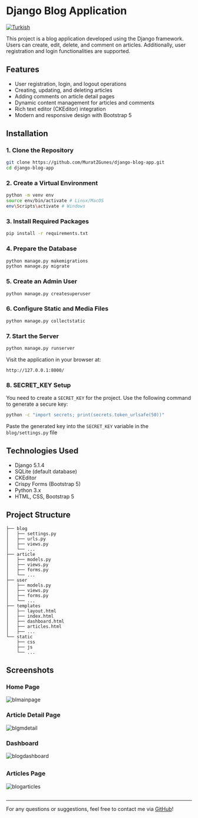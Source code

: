 # Django Blog Application
[![Turkish](https://img.shields.io/badge/Dil-Türkçe-blue)](https://github.com/MuratZGunes/django-blog-app/tree/main/README_TR.md)

This project is a blog application developed using the Django framework. Users can create, edit, delete, and comment on articles. Additionally, user registration and login functionalities are supported.

## Features

- User registration, login, and logout operations
- Creating, updating, and deleting articles
- Adding comments on article detail pages
- Dynamic content management for articles and comments
- Rich text editor (CKEditor) integration
- Modern and responsive design with Bootstrap 5

## Installation

### 1. Clone the Repository

```bash
git clone https://github.com/MuratZGunes/django-blog-app.git
cd django-blog-app
```

### 2. Create a Virtual Environment

```bash
python -m venv env
source env/bin/activate # Linux/MacOS
env\Scripts\activate # Windows
```

### 3. Install Required Packages

```bash
pip install -r requirements.txt
```

### 4. Prepare the Database

```bash
python manage.py makemigrations
python manage.py migrate
```

### 5. Create an Admin User

```bash
python manage.py createsuperuser
```

### 6. Configure Static and Media Files

```bash
python manage.py collectstatic
```

### 7. Start the Server

```bash
python manage.py runserver
```

Visit the application in your browser at:

```
http://127.0.0.1:8000/
```

### 8. SECRET_KEY Setup

You need to create a `SECRET_KEY` for the project. Use the following command to generate a secure key:

```bash
python -c "import secrets; print(secrets.token_urlsafe(50))"
```

Paste the generated key into the `SECRET_KEY` variable in the `blog/settings.py` file

## Technologies Used

- Django 5.1.4
- SQLite (default database)
- CKEditor
- Crispy Forms (Bootstrap 5)
- Python 3.x
- HTML, CSS, Bootstrap 5

## Project Structure

```
├── blog
│   ├── settings.py
│   ├── urls.py
│   ├── views.py
│   └── ...
├── article
│   ├── models.py
│   ├── views.py
│   ├── forms.py
│   └── ...
├── user
│   ├── models.py
│   ├── views.py
│   ├── forms.py
│   └── ...
├── templates
│   ├── layout.html
│   ├── index.html
│   ├── dashboard.html
│   ├── articles.html
│   ├── ...
└── static
    ├── css
    ├── js
    └── ...
```

## Screenshots

### Home Page

![blmainpage](https://github.com/user-attachments/assets/c7881bda-1bb4-4d80-82c2-42a55805f3a3)


### Article Detail Page

![blgmdetail](https://github.com/user-attachments/assets/cf6cd959-34b6-4882-bd95-b5580810c1fe)


### Dashboard
![blogdashboard](https://github.com/user-attachments/assets/250d2454-f019-489e-87a5-19c35829784c)

##

### Articles Page

![blogarticles](https://github.com/user-attachments/assets/5b3ed0ea-c508-4c6d-86c4-2f3ff888bb50)

##

---
For any questions or suggestions, feel free to contact me via [GitHub](https://github.com/MuratZGunes/django-blog-app)!


